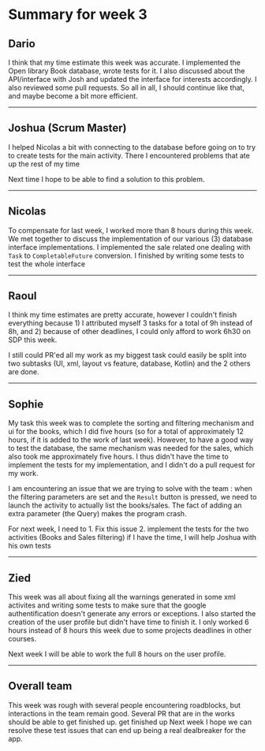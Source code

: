 # Summary for week 3

## Dario
I think that my time estimate this week was accurate. I implemented the Open library Book database, wrote tests for it. I also discussed about the API/interface with Josh and updated the interface for interests accordingly. I also reviewed some pull requests. So all in all, I should continue like that, and maybe become a bit more efficient.

---



## Joshua (Scrum Master)

I helped Nicolas a bit with connecting to the database before going on to try to create tests for the main activity. There I encountered problems that ate up the rest of my time

Next time I hope to be able to find a solution to this problem.

---



## Nicolas

To compensate for last week, I worked more than 8 hours during this week. We met together to discuss the implementation of our various (3) database interface implementations. I implemented the sale related one dealing with `Task` to `CompletableFuture` conversion. I finished by writing some tests to test the whole interface

---



## Raoul

I think my time estimates are pretty accurate, however I couldn't finish everything because 1) I attributed myself 3 tasks for a total of 9h instead of 8h, and 2) because of other deadlines, I could only afford to work 6h30 on SDP this week.

I still could PR'ed all my work as my biggest task could easily be split into two subtasks (UI, xml, layout vs feature, database, Kotlin) and the 2 others are done.

---



## Sophie
My task this week was to complete the sorting and filtering mechanism and ui for the books, which I did five hours (so for a total of approximately 12 hours, if it is added to the work of last week). However, to have a good way to test the database, the same mechanism was needed for the sales, which also took me approximately five hours. I thus didn't have the time to implement the tests for my implementation, and I didn't do a pull request for my work.

I am encountering an issue that we are trying to solve with the team : when the filtering parameters are set and the `Result` button is pressed, we need to launch the activity to actually list the books/sales. The fact of adding an extra parameter (the Query) makes the program crash.

For next week, I need to 1. Fix this issue 2. implement the tests for the two activities (Books and Sales filtering) if I have the time, I will help Joshua with his own tests

---



## Zied

This week was all about fixing all the warnings generated in some xml activites and writing some tests to make sure that the google authentification doesn't generate any errors or exceptions. I also started the creation of the user profile but didn't have time to finish it. I only worked 6 hours instead of 8 hours this week due to some projects deadlines in other courses.

Next week I will be able to work the full 8 hours on the user profile.

---



## Overall team

This week was rough with several people encountering roadblocks, but interactions in the team remain good. Several PR that are in the works should be able to get finished up. get finished up
Next week I hope we can resolve these test issues that can end up being a real dealbreaker for the app.